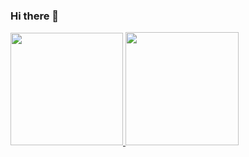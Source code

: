 ### Hi there 👋

<div>
  <a href="https://github.com/andteixeira10">
    <img height="180em" src="https://github-read-me-stats.vercel.app/api?username=andteixeira10&show_icons=true&theme=chartreuse-dark&include_all_commits=true&count_private=true"/>
  <img height="181em" src="https://github-readme-stats.vercel.app/api/top-langs/?username=andteixeira10&layout=compact&langs_count=16&theme=chartreuse-dark"/>
</div>
